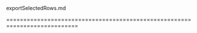 <!--**
/*-------------------------------------------
    Auto-generated file. Do not modify.
-------------------------------------------

**-->
<!--merge--><!--/merge-->
<!--dep-->exportSelectedRows.md<!--/dep-->
===========================================================================
